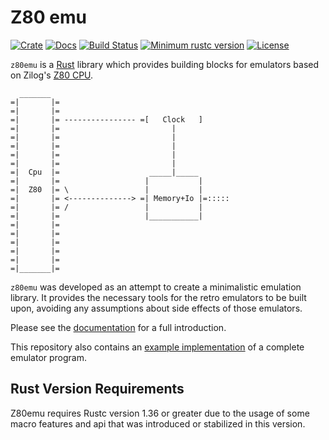 Z80 emu
=======

[![Crate][Crate img]][Crate Link]
[![Docs][Docs img]][Docs Link]
[![Build Status][Build img]][Build Link]
[![Minimum rustc version][rustc version img]][rustc version link]
[![License][License img]][License Link]

`z80emu` is a [Rust](https://www.rust-lang.org) library which provides building blocks for emulators based on
Zilog's [Z80 CPU](https://en.wikipedia.org/wiki/Zilog_Z80).


```text
  _______
=|       |=
=|       |=                               
=|       |= ---------------- =[   Clock   ]
=|       |=                         |
=|       |=                         |
=|       |=                         |
=|       |=                         |
=|       |=                         |
=|  Cpu  |=                    _____|_____
=|       |=                   |           |
=|  Z80  |= \                 |           |
=|       |= <--------------> =| Memory+Io |=:::::
=|       |= /                 |           |
=|       |=                   |___________|
=|       |=
=|       |=
=|       |=
=|       |=
=|       |=
=|_______|=
```

`z80emu` was developed as an attempt to create a minimalistic emulation library. It provides the necessary tools
for the retro emulators to be built upon, avoiding any assumptions about side effects of those emulators.

Please see the [documentation][Docs Link] for a full introduction.

This repository also contains an [example implementation](examples/ral1243) of a complete emulator program.

Rust Version Requirements
-------------------------

Z80emu requires Rustc version 1.36 or greater due to the usage of some macro features and api that was introduced
or stabilized in this version.


[Crate Link]: https://crates.io/crates/z80emu
[Crate img]: https://img.shields.io/crates/v/z80emu.svg
[Docs Link]: https://docs.rs/z80emu
[Docs img]: https://docs.rs/z80emu/badge.svg
[Build img]: https://travis-ci.org/royaltm/rust-z80emu.svg?branch=master
[Build Link]: https://travis-ci.org/royaltm/rust-z80emu
[rustc version img]: https://img.shields.io/badge/rustc-1.36+-lightgray.svg
[rustc version link]: https://github.com/royaltm/rust-z80emu#rust-version-requirements
[License img]: https://img.shields.io/crates/l/z80emu
[License Link]: LICENSE.md
